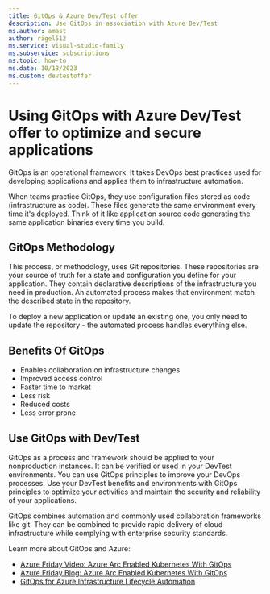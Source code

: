 ```yaml
---
title: GitOps & Azure Dev/Test offer
description: Use GitOps in association with Azure Dev/Test
ms.author: amast
author: rigel512
ms.service: visual-studio-family
ms.subservice: subscriptions
ms.topic: how-to 
ms.date: 10/18/2023
ms.custom: devtestoffer
---
```

# Using GitOps with Azure Dev/Test offer to optimize and secure applications

GitOps is an operational framework. It takes DevOps best practices used for developing applications and applies them to infrastructure automation.  

When teams practice GitOps, they use configuration files stored as code (infrastructure as code). These files generate the same environment every time it's deployed. Think of it like application source code generating the same application binaries every time you build.  

## GitOps Methodology  

This process, or methodology, uses Git repositories. These repositories are your source of truth for a state and configuration you define for your application. They contain declarative descriptions of the infrastructure you need in production. An automated process makes that environment match the described state in the repository.  

To deploy a new application or update an existing one, you only need to update the repository - the automated process handles everything else.  

## Benefits Of GitOps  

- Enables collaboration on infrastructure changes  
- Improved access control  
- Faster time to market  
- Less risk  
- Reduced costs  
- Less error prone  

## Use GitOps with Dev/Test  

GitOps as a process and framework should be applied to your nonproduction instances. It can be verified or used in your DevTest environments. You can use GitOps principles to improve your DevOps processes. Use your DevTest benefits and environments with GitOps principles to optimize your activities and maintain the security and reliability of your applications.  

GitOps combines automation and commonly used collaboration frameworks like git. They can be combined to provide rapid delivery of cloud infrastructure while complying with enterprise security standards.  

Learn more about GitOps and Azure:  

- [Azure Friday Video: Azure Arc Enabled Kubernetes With GitOps](/shows/azure-friday/azure-arc-enabled-kubernetes-with-gitops)  
- [Azure Friday Blog: Azure Arc Enabled Kubernetes With GitOps](https://techcommunity.microsoft.com/t5/azure-arc/azure-arc-enabled-kubernetes-with-gitops/ba-p/1654171?ocid=AID754288&wt.mc_id=azfr-c9-scottha&wt.mc_id=CFID0570)  
- [GitOps for Azure Infrastructure Lifecycle Automation](https://github.com/travisnielsen/azure-gitops)
